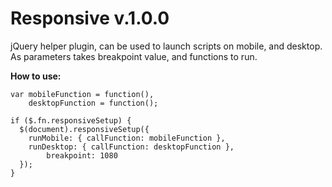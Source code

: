# Responsive v.1.0.0

jQuery helper plugin, can be used to launch scripts on mobile, and desktop. As parameters takes breakpoint value, and functions to run.

**How to use:**

	var mobileFunction = function(),
		desktopFunction = function();

	if ($.fn.responsiveSetup) {
	  $(document).responsiveSetup({
	    runMobile: { callFunction: mobileFunction },
	    runDesktop: { callFunction: desktopFunction },
			breakpoint: 1080
	  });
	}
